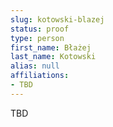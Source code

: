 ```yaml
---
slug: kotowski-blazej
status: proof
type: person
first_name: Błażej
last_name: Kotowski
alias: null
affiliations:
- TBD
---
```


TBD

